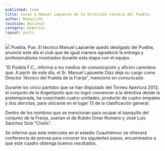```yaml
---
published: true
title: Cesan a Manuel Lapuente de la dirección técnica del Puebla
author: Redacción
location: Nacional
category: Deportes
layout: posts
---
```


![](http://i.imgur.com/71Gpg19m.jpg)
Puebla, Pue. El técnico Manuel Lapuente quedó desligado del Puebla, anunció este día el club que de igual manera agradeció la entrega y profesionalismo mostrados durante esta etapa con el equipo.

“El Puebla F.C., informa a los medios de comunicación y afición camotera que: A partir de este día, el Sr. Manuel Lapuente Díaz deja su cargo como Director Técnico del Puebla de la Franja”, mencionó en comunicado.

Durante los cinco partidos que se han disputado del Torneo Apertura 2013, el conjunto de la Angelópolis que no logró convencer a la directiva desde la pretemporada, ha cosechado cuatro unidades, producto de cuatro empates y dos derrotas, para ubicarse en el lugar 13 de la clasificación general.

Dentro de los nombres que se mencionan para ocupar el banquillo del conjunto de la Franja, suenan el de Rubén Omar Romano y José Luis Sánchez Solá "Chelís".

Se informó que este miércoles en el estadio Cuauhtémoc se ofrecerá conferencia de prensa para conocer los siguientes pasos, encaminados a que este cuadro obtenga buenos resultados.
